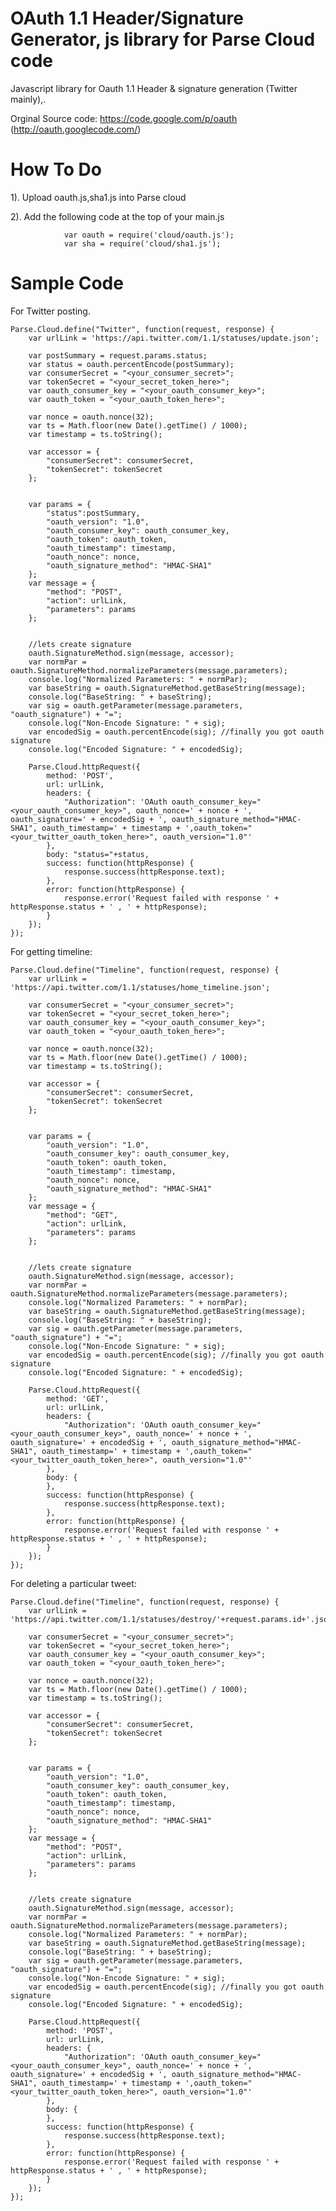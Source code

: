 OAuth 1.1 Header/Signature Generator, js library for Parse Cloud code
=================================================================

Javascript library for Oauth 1.1 Header & signature generation (Twitter mainly),.

Orginal Source code: https://code.google.com/p/oauth (http://oauth.googlecode.com/)

How To Do
=========

1). Upload oauth.js,sha1.js into Parse cloud

2). Add the following code at the top of your main.js

				var oauth = require('cloud/oauth.js');
				var sha = require('cloud/sha1.js');
				
Sample Code
===========
For Twitter posting.

	Parse.Cloud.define("Twitter", function(request, response) {
		var urlLink = 'https://api.twitter.com/1.1/statuses/update.json';
	
		var postSummary = request.params.status;
		var status = oauth.percentEncode(postSummary);
		var consumerSecret = "<your_consumer_secret>";
		var tokenSecret = "<your_secret_token_here>";
		var oauth_consumer_key = "<your_oauth_consumer_key>";
		var oauth_token = "<your_oauth_token_here>";
	
		var nonce = oauth.nonce(32);
		var ts = Math.floor(new Date().getTime() / 1000);
		var timestamp = ts.toString();
	
		var accessor = {
			"consumerSecret": consumerSecret,
			"tokenSecret": tokenSecret
		};
		
		
		var params = {
			"status":postSummary,
			"oauth_version": "1.0",
			"oauth_consumer_key": oauth_consumer_key,
			"oauth_token": oauth_token,
			"oauth_timestamp": timestamp,
			"oauth_nonce": nonce,
			"oauth_signature_method": "HMAC-SHA1"
		};
		var message = {
			"method": "POST",
			"action": urlLink,
			"parameters": params
		};
		
	
		//lets create signature
		oauth.SignatureMethod.sign(message, accessor);
		var normPar = oauth.SignatureMethod.normalizeParameters(message.parameters);
		console.log("Normalized Parameters: " + normPar);
		var baseString = oauth.SignatureMethod.getBaseString(message);
		console.log("BaseString: " + baseString);
		var sig = oauth.getParameter(message.parameters, "oauth_signature") + "=";
		console.log("Non-Encode Signature: " + sig);
		var encodedSig = oauth.percentEncode(sig); //finally you got oauth signature
		console.log("Encoded Signature: " + encodedSig);
	
		Parse.Cloud.httpRequest({
			method: 'POST',
			url: urlLink,
			headers: {
				"Authorization": 'OAuth oauth_consumer_key="<your_oauth_consumer_key>", oauth_nonce=' + nonce + ', oauth_signature=' + encodedSig + ', oauth_signature_method="HMAC-SHA1", oauth_timestamp=' + timestamp + ',oauth_token="<your_twitter_oauth_token_here>", oauth_version="1.0"'
			},
			body: "status="+status,
			success: function(httpResponse) {
				response.success(httpResponse.text);
			},
			error: function(httpResponse) {
				response.error('Request failed with response ' + httpResponse.status + ' , ' + httpResponse);
			}
		});
	});
	
For getting timeline:

	Parse.Cloud.define("Timeline", function(request, response) {
		var urlLink = 'https://api.twitter.com/1.1/statuses/home_timeline.json';
	
		var consumerSecret = "<your_consumer_secret>";
		var tokenSecret = "<your_secret_token_here>";
		var oauth_consumer_key = "<your_oauth_consumer_key>";
		var oauth_token = "<your_oauth_token_here>";
	
		var nonce = oauth.nonce(32);
		var ts = Math.floor(new Date().getTime() / 1000);
		var timestamp = ts.toString();
	
		var accessor = {
			"consumerSecret": consumerSecret,
			"tokenSecret": tokenSecret
		};
		
		
		var params = {
			"oauth_version": "1.0",
			"oauth_consumer_key": oauth_consumer_key,
			"oauth_token": oauth_token,
			"oauth_timestamp": timestamp,
			"oauth_nonce": nonce,
			"oauth_signature_method": "HMAC-SHA1"
		};
		var message = {
			"method": "GET",
			"action": urlLink,
			"parameters": params
		};
		
	
		//lets create signature
		oauth.SignatureMethod.sign(message, accessor);
		var normPar = oauth.SignatureMethod.normalizeParameters(message.parameters);
		console.log("Normalized Parameters: " + normPar);
		var baseString = oauth.SignatureMethod.getBaseString(message);
		console.log("BaseString: " + baseString);
		var sig = oauth.getParameter(message.parameters, "oauth_signature") + "=";
		console.log("Non-Encode Signature: " + sig);
		var encodedSig = oauth.percentEncode(sig); //finally you got oauth signature
		console.log("Encoded Signature: " + encodedSig);
	
		Parse.Cloud.httpRequest({
			method: 'GET',
			url: urlLink,
			headers: {
				"Authorization": 'OAuth oauth_consumer_key="<your_oauth_consumer_key>", oauth_nonce=' + nonce + ', oauth_signature=' + encodedSig + ', oauth_signature_method="HMAC-SHA1", oauth_timestamp=' + timestamp + ',oauth_token="<your_twitter_oauth_token_here>", oauth_version="1.0"'
			},
			body: {
			},
			success: function(httpResponse) {
				response.success(httpResponse.text);
			},
			error: function(httpResponse) {
				response.error('Request failed with response ' + httpResponse.status + ' , ' + httpResponse);
			}
		});
	});
	
For deleting a particular tweet:

	Parse.Cloud.define("Timeline", function(request, response) {
		var urlLink = 'https://api.twitter.com/1.1/statuses/destroy/'+request.params.id+'.json';
	
		var consumerSecret = "<your_consumer_secret>";
		var tokenSecret = "<your_secret_token_here>";
		var oauth_consumer_key = "<your_oauth_consumer_key>";
		var oauth_token = "<your_oauth_token_here>";
	
		var nonce = oauth.nonce(32);
		var ts = Math.floor(new Date().getTime() / 1000);
		var timestamp = ts.toString();
	
		var accessor = {
			"consumerSecret": consumerSecret,
			"tokenSecret": tokenSecret
		};
		
		
		var params = {
			"oauth_version": "1.0",
			"oauth_consumer_key": oauth_consumer_key,
			"oauth_token": oauth_token,
			"oauth_timestamp": timestamp,
			"oauth_nonce": nonce,
			"oauth_signature_method": "HMAC-SHA1"
		};
		var message = {
			"method": "POST",
			"action": urlLink,
			"parameters": params
		};
		
	
		//lets create signature
		oauth.SignatureMethod.sign(message, accessor);
		var normPar = oauth.SignatureMethod.normalizeParameters(message.parameters);
		console.log("Normalized Parameters: " + normPar);
		var baseString = oauth.SignatureMethod.getBaseString(message);
		console.log("BaseString: " + baseString);
		var sig = oauth.getParameter(message.parameters, "oauth_signature") + "=";
		console.log("Non-Encode Signature: " + sig);
		var encodedSig = oauth.percentEncode(sig); //finally you got oauth signature
		console.log("Encoded Signature: " + encodedSig);
	
		Parse.Cloud.httpRequest({
			method: 'POST',
			url: urlLink,
			headers: {
				"Authorization": 'OAuth oauth_consumer_key="<your_oauth_consumer_key>", oauth_nonce=' + nonce + ', oauth_signature=' + encodedSig + ', oauth_signature_method="HMAC-SHA1", oauth_timestamp=' + timestamp + ',oauth_token="<your_twitter_oauth_token_here>", oauth_version="1.0"'
			},
			body: {
			},
			success: function(httpResponse) {
				response.success(httpResponse.text);
			},
			error: function(httpResponse) {
				response.error('Request failed with response ' + httpResponse.status + ' , ' + httpResponse);
			}
		});
	});
